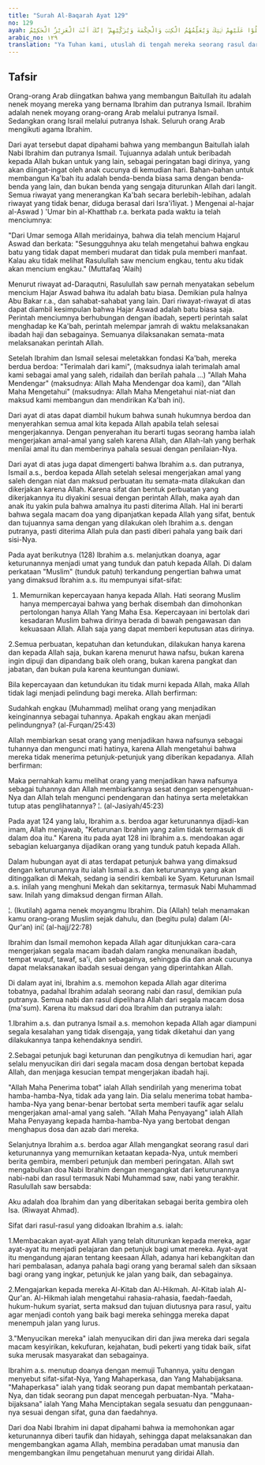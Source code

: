 ```yaml
---
title: "Surah Al-Baqarah Ayat 129"
no: 129
ayah: رَبَّنَا وَابْعَثْ فِيْهِمْ رَسُوْلًا مِّنْهُمْ يَتْلُوْا عَلَيْهِمْ اٰيٰتِكَ وَيُعَلِّمُهُمُ الْكِتٰبَ وَالْحِكْمَةَ وَيُزَكِّيْهِمْ ۗ اِنَّكَ اَنْتَ الْعَزِيْزُ الْحَكِيْمُ ࣖ
arabic_no: ١٢٩
translation: "Ya Tuhan kami, utuslah di tengah mereka seorang rasul dari kalangan mereka sendiri, yang akan membacakan kepada mereka ayat-ayat-Mu dan mengajarkan Kitab dan Hikmah kepada mereka, dan menyucikan mereka. Sungguh, Engkaulah Yang Mahaperkasa, Mahabijaksana.”"
---
```


## Tafsir

Orang-orang Arab diingatkan bahwa yang membangun Baitullah itu adalah nenek moyang mereka yang bernama Ibrahim dan putranya Ismail. Ibrahim adalah nenek moyang orang-orang Arab melalui putranya Ismail. Sedangkan orang Israil melalui putranya Ishak. Seluruh orang Arab mengikuti agama Ibrahim.

Dari ayat tersebut dapat dipahami bahwa yang membangun Baitullah ialah Nabi Ibrahim dan putranya Ismail. Tujuannya adalah untuk beribadah kepada Allah bukan untuk yang lain, sebagai peringatan bagi dirinya, yang akan diingat-ingat oleh anak cucunya di kemudian hari. Bahan-bahan untuk membangun Ka'bah itu adalah benda-benda biasa sama dengan benda-benda yang lain, dan bukan benda yang sengaja diturunkan Allah dari langit. Semua riwayat yang menerangkan Ka'bah secara berlebih-lebihan, adalah riwayat yang tidak benar, diduga berasal dari Isra'i1iyat. ) Mengenai al-hajar al-Aswad ) 'Umar bin al-Khatthab r.a. berkata pada waktu ia telah menciumnya:

"Dari Umar semoga Allah meridainya, bahwa dia telah mencium Hajarul Aswad dan berkata: "Sesungguhnya aku telah mengetahui bahwa engkau batu yang tidak dapat memberi mudarat dan tidak pula memberi manfaat. Kalau aku tidak melihat Rasulullah saw mencium engkau, tentu aku tidak akan mencium engkau." (Muttafaq 'Alaih)

Menurut riwayat ad-Daraqutni, Rasulullah saw pernah menyatakan sebelum mencium Hajar Aswad bahwa itu adalah batu biasa. Demikian pula halnya Abu Bakar r.a., dan sahabat-sahabat yang lain. Dari riwayat-riwayat di atas dapat diambil kesimpulan bahwa Hajar Aswad adalah batu biasa saja. Perintah menciumnya berhubungan dengan ibadah, seperti perintah salat menghadap ke Ka'bah, perintah melempar jamrah di waktu melaksanakan ibadah haji dan sebagainya. Semuanya dilaksanakan semata-mata melaksanakan perintah Allah.

Setelah Ibrahim dan Ismail selesai meletakkan fondasi Ka'bah, mereka berdua berdoa: "Terimalah dari kami", (maksudnya ialah terimalah amal kami sebagai amal yang saleh, ridailah dan berilah pahala ...) "Allah Maha Mendengar" (maksudnya: Allah Maha Mendengar doa kami), dan "Allah Maha Mengetahui" (maksudnya: Allah Maha Mengetahui niat-niat dan maksud kami membangun dan mendirikan Ka'bah ini). 

Dari ayat di atas dapat diambil hukum bahwa sunah hukumnya berdoa dan menyerahkan semua amal kita kepada Allah apabila telah selesai mengerjakannya. Dengan penyerahan itu berarti tugas seorang hamba ialah mengerjakan amal-amal yang saleh karena Allah, dan Allah-lah yang berhak menilai amal itu dan memberinya pahala sesuai dengan penilaian-Nya.

Dari ayat di atas juga dapat dimengerti bahwa Ibrahim a.s. dan putranya, Ismail a.s., berdoa kepada Allah setelah selesai mengerjakan amal yang saleh dengan niat dan maksud perbuatan itu semata-mata dilakukan dan dikerjakan karena Allah. Karena sifat dan bentuk perbuatan yang dikerjakannya itu diyakini sesuai dengan perintah Allah, maka ayah dan anak itu yakin pula bahwa amalnya itu pasti diterima Allah. Hal ini berarti bahwa segala macam doa yang dipanjatkan kepada Allah yang sifat, bentuk dan tujuannya sama dengan yang dilakukan oleh Ibrahim a.s. dengan putranya, pasti diterima Allah pula dan pasti diberi pahala yang baik dari sisi-Nya.

Pada ayat berikutnya (128) Ibrahim a.s. melanjutkan doanya, agar keturunannya menjadi umat yang tunduk dan patuh kepada Allah. Di dalam perkataan "Muslim" (tunduk patuh) terkandung pengertian bahwa umat yang dimaksud Ibrahim a.s. itu mempunyai sifat-sifat:

1. Memurnikan kepercayaan hanya kepada Allah. Hati seorang Muslim hanya mempercayai bahwa yang berhak disembah dan dimohonkan pertolongan hanya Allah Yang Maha Esa. Kepercayaan ini bertolak dari kesadaran Muslim bahwa dirinya berada di bawah pengawasan dan kekuasaan Allah. Allah saja yang dapat memberi keputusan atas dirinya.

2.Semua perbuatan, kepatuhan dan ketundukan, dilakukan hanya karena dan kepada Allah saja, bukan karena menurut hawa nafsu, bukan karena ingin dipuji dan dipandang baik oleh orang, bukan karena pangkat dan jabatan, dan bukan pula karena keuntungan duniawi.

Bila kepercayaan dan ketundukan itu tidak murni kepada Allah, maka Allah tidak lagi menjadi pelindung bagi mereka. Allah berfirman:

Sudahkah engkau (Muhammad) melihat orang yang menjadikan keinginannya sebagai tuhannya. Apakah engkau akan menjadi pelindungnya? (al-Furqan/25:43)

Allah membiarkan sesat orang yang menjadikan hawa nafsunya sebagai tuhannya dan mengunci mati hatinya, karena Allah mengetahui bahwa mereka tidak menerima petunjuk-petunjuk yang diberikan kepadanya. Allah berfirman:

Maka pernahkah kamu melihat orang yang menjadikan hawa nafsunya sebagai tuhannya dan Allah membiarkannya sesat dengan sepengetahuan-Nya dan Allah telah mengunci pendengaran dan hatinya serta meletakkan tutup atas penglihatannya? ¦. (al-Jasiyah/45:23)

Pada ayat 124 yang lalu, Ibrahim a.s. berdoa agar keturunannya dijadi-kan imam, Allah menjawab, "Keturunan Ibrahim yang zalim tidak termasuk di dalam doa itu." Karena itu pada ayat 128 ini Ibrahim a.s. mendoakan agar sebagian keluarganya dijadikan orang yang tunduk patuh kepada Allah.

Dalam hubungan ayat di atas terdapat petunjuk bahwa yang dimaksud dengan keturunannya itu ialah Ismail a.s. dan keturunannya yang akan ditinggalkan di Mekah, sedang ia sendiri kembali ke Syam. Keturunan Ismail a.s. inilah yang menghuni Mekah dan sekitarnya, termasuk Nabi Muhammad saw. Inilah yang dimaksud dengan firman Allah.

¦. (Ikutilah) agama nenek moyangmu Ibrahim. Dia (Allah) telah menamakan kamu orang-orang Muslim sejak dahulu, dan (begitu pula) dalam (Al-Qur'an) ini¦ (al-hajj/22:78)

Ibrahim dan Ismail memohon kepada Allah agar ditunjukkan cara-cara mengerjakan segala macam ibadah dalam rangka menunaikan ibadah, tempat wuquf, tawaf, sa'i, dan sebagainya, sehingga dia dan anak cucunya dapat melaksanakan ibadah sesuai dengan yang diperintahkan Allah.

Di dalam ayat ini, Ibrahim a.s. memohon kepada Allah agar diterima tobatnya, padahal Ibrahim adalah seorang nabi dan rasul, demikian pula putranya. Semua nabi dan rasul dipelihara Allah dari segala macam dosa (ma'sum). Karena itu maksud dari doa Ibrahim dan putranya ialah:

1.Ibrahim a.s. dan putranya Ismail a.s. memohon kepada Allah agar diampuni segala kesalahan yang tidak disengaja, yang tidak diketahui dan yang dilakukannya tanpa kehendaknya sendiri.

2.Sebagai petunjuk bagi keturunan dan pengikutnya di kemudian hari, agar selalu menyucikan diri dari segala macam dosa dengan bertobat kepada Allah, dan menjaga kesucian tempat mengerjakan ibadah haji.

"Allah Maha Penerima tobat" ialah Allah sendirilah yang menerima tobat hamba-hamba-Nya, tidak ada yang lain. Dia selalu menerima tobat hamba-hamba-Nya yang benar-benar bertobat serta memberi taufik agar selalu mengerjakan amal-amal yang saleh. "Allah Maha Penyayang" ialah Allah Maha Penyayang kepada hamba-hamba-Nya yang bertobat dengan menghapus dosa dan azab dari mereka.

Selanjutnya Ibrahim a.s. berdoa agar Allah mengangkat seorang rasul dari keturunannya yang memurnikan ketaatan kepada-Nya, untuk memberi berita gembira, memberi petunjuk dan memberi peringatan. Allah swt mengabulkan doa Nabi Ibrahim dengan mengangkat dari keturunannya nabi-nabi dan rasul termasuk Nabi Muhammad saw, nabi yang terakhir. Rasulullah saw bersabda:

Aku adalah doa Ibrahim dan yang diberitakan sebagai berita gembira oleh Isa. (Riwayat Ahmad).

Sifat dari rasul-rasul yang didoakan Ibrahim a.s. ialah:

1.Membacakan ayat-ayat Allah yang telah diturunkan kepada mereka, agar ayat-ayat itu menjadi pelajaran dan petunjuk bagi umat mereka. Ayat-ayat itu mengandung ajaran tentang keesaan Allah, adanya hari kebangkitan dan hari pembalasan, adanya pahala bagi orang yang beramal saleh dan siksaan bagi orang yang ingkar, petunjuk ke jalan yang baik, dan sebagainya.

2.Mengajarkan kepada mereka Al-Kitab dan Al-Hikmah. Al-Kitab ialah Al-Qur'an. Al-Hikmah ialah mengetahui rahasia-rahasia, faedah-faedah, hukum-hukum syariat, serta maksud dan tujuan diutusnya para rasul, yaitu agar menjadi contoh yang baik bagi mereka sehingga mereka dapat menempuh jalan yang lurus.

3."Menyucikan mereka" ialah menyucikan diri dan jiwa mereka dari segala macam kesyirikan, kekufuran, kejahatan, budi pekerti yang tidak baik, sifat suka merusak masyarakat dan sebagainya.

Ibrahim a.s. menutup doanya dengan memuji Tuhannya, yaitu dengan menyebut sifat-sifat-Nya, Yang Mahaperkasa, dan Yang Mahabijaksana. "Mahaperkasa" ialah yang tidak seorang pun dapat membantah perkataan-Nya, dan tidak seorang pun dapat mencegah perbuatan-Nya. "Maha-bijaksana" ialah Yang Maha Menciptakan segala sesuatu dan penggunaan-nya sesuai dengan sifat, guna dan faedahnya.

Dari doa Nabi Ibrahim ini dapat dipahami bahwa ia memohonkan agar keturunannya diberi taufik dan hidayah, sehingga dapat melaksanakan dan mengembangkan agama Allah, membina peradaban umat manusia dan mengembangkan ilmu pengetahuan menurut yang diridai Allah.